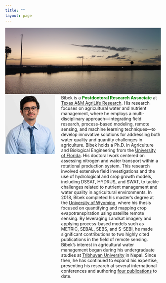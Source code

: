 ```yaml
---
title: ""
layout: page
---
```

<!--![Bibek](Picture2.jpeg) -->

<!--Bibek is a **Ph.D. Candidate** in the [Department of Agricultural and Biological Engineering](https://abe.ufl.edu/) at the University of Florida.
He has over eight years of experience in agricultural water and nutrient management, employing a multi-disciplinary approach that includes field research, 
process-based modeling, remote sensing, and machine learning techniques. Bibek obtained his undergraduate degree from [Tribhuvan University](https://tu.edu.np/),
Nepal, where he developed a keen interest in agricultural water management. He received his master’s degree from the [University of Wyoming](https://www.uwyo.edu/),
where he focused on [quantifying crop water use](https://www.mdpi.com/2072-4292/13/9/1822) through satellite remote sensing. With the aim of 
disseminating his research findings, Bibek has presented at several international conferences and has authored [four publications](https://scholar.google.com/citations?user=k5Fv3cMAAAAJ&hl=en) 
to date. Through his research endeavors, Bibek aspires to develop sustainable approaches to address water quality issues in agricultural settings,
ultimately striking a balance between improved water quality and agricultural productivity.-->


<img src="bg.jpeg" alt="profile"/>
<div style="display: flex;">
  <div style="flex: 1;">
    <img src="Picture.jpeg" alt="Bibek"/>
  </div>
  <div style="flex: 2; margin-left: 20px;">
    Bibek is a <b><span style="color: green;">Postdoctoral Research Associate</span></b> at <a href="https://agrilife.tamu.edu/">Texas A&M AgriLife Research</a>. His research focuses on agricultural water and nutrient management, where he employs a multi-disciplinary approach—integrating field research, process-based modeling, remote sensing, and machine learning techniques—to develop innovative solutions for addressing both water quality and quantity challenges in agriculture. Bibek holds a Ph.D. in Agriculture and Biological Engineering from the <a href="https://abe.ufl.edu/">University of Florida</a>. His doctoral work centered on assessing nitrogen and water transport within a rotational production system. This research involved extensive field investigations and the use of hydrological and crop growth models, including DSSAT, HYDRUS, and SWAT, to tackle challenges related to nutrient management and water quality in agricultural environments.  In 2018, Bibek completed his master’s degree at the <a href="https://www.uwyo.edu/">University of Wyoming</a>, where his thesis focused on quantifying and mapping crop evapotranspiration using satellite remote sensing. By leveraging Landsat imagery and applying process-based models such as METRIC, SEBAL, SEBS, and S-SEBI, he made significant contributions to two highly cited publications in the field of remote sensing. Bibek’s interest in agricultural water management began during his undergraduate studies at <a href="https://tu.edu.np/">Tribhuvan University</a> in Nepal. Since then, he has continued to expand his expertise, presenting his research at several international conferences and authoring <a href="https://scholar.google.com/citations?user=k5Fv3cMAAAAJ&hl=en">four publications</a> to date. 
  </div>
</div>


